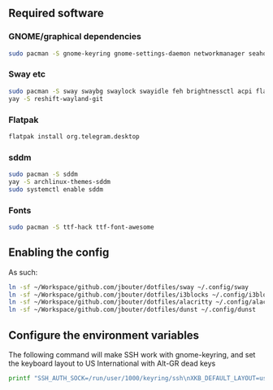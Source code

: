 ## Required software

### GNOME/graphical dependencies

```bash
sudo pacman -S gnome-keyring gnome-settings-daemon networkmanager seahorse eog thunar nextcloud-client pavucontrol
```

### Sway etc
```bash
sudo pacman -S sway swaybg swaylock swayidle feh brightnessctl acpi flatpak dunst waybar playerctl
yay -S reshift-wayland-git
```

### Flatpak

```bash
flatpak install org.telegram.desktop
```

### sddm
```bash
sudo pacman -S sddm
yay -S archlinux-themes-sddm
sudo systemctl enable sddm
```

### Fonts

```bash
sudo pacman -S ttf-hack ttf-font-awesome
```

## Enabling the config

As such:

```bash
ln -sf ~/Workspace/github.com/jbouter/dotfiles/sway ~/.config/sway
ln -sf ~/Workspace/github.com/jbouter/dotfiles/i3blocks ~/.config/i3blocks
ln -sf ~/Workspace/github.com/jbouter/dotfiles/alacritty ~/.config/alacritty
ln -sf ~/Workspace/github.com/jbouter/dotfiles/dunst ~/.config/dunst
```

## Configure the environment variables

The following command will make SSH work with gnome-keyring, and set the keyboard layout to US International with Alt-GR dead keys

```bash
printf "SSH_AUTH_SOCK=/run/user/1000/keyring/ssh\nXKB_DEFAULT_LAYOUT=us\nXKB_DEFAULT_VARIANT=altgr-intl\n" | sudo tee -a /etc/environment
```
